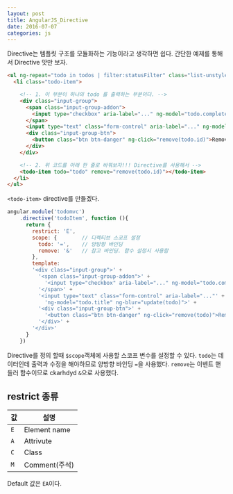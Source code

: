 ```yaml
---
layout: post
title: AngularJS_Directive
date: 2016-07-07
categories: js
---
```


Directive는 템플릿 구조를 모듈화하는 기능이라고 생각하면 쉽다.
간단한 예제를 통해서 Directive 맛만 보자.

```html
<ul ng-repeat="todo in todos | filter:statusFilter" class="list-unstyled">
  <li class="todo-item">

    <!-- 1. 이 부분이 하나의 todo 를 출력하는 부분이다. -->
    <div class="input-group">
      <span class="input-group-addon">
        <input type="checkbox" aria-label="..." ng-model="todo.completed">
      </span>
      <input type="text" class="form-control" aria-label="..." ng-model="todo.title">
      <div class="input-group-btn">
        <button class="btn btn-danger" ng-click="remove(todo.id)">Remove</button>
      </div>
    </div>

    <!-- 2. 위 코드를 아래 한 줄로 바꿔보자!!! Directive를 사용해서 -->
    <todo-item todo="todo" remove="remove(todo.id)"></todo-item>
  </li>
</ul>
```

`<todo-item>` directive를 만들겠다.

```javascript
angular.module('todomvc')
    .directive('todoItem', function (){
      return {
        restrict: 'E',
        scope: {        // 디렉티브 스코프 설정
          todo: '=',    // 양방향 바인딩
          remove: '&'   // 참고 바인딩. 함수 설정시 사용함
        },
        template:
        '<div class="input-group">' +
          '<span class="input-group-addon">' +
            '<input type="checkbox" aria-label="..." ng-model="todo.completed" ng-click="update(todo)">' +
          '</span>' +
          '<input type="text" class="form-control" aria-label="..."' +
            'ng-model="todo.title" ng-blur="update(todo)">' +
          '<div class="input-group-btn">' +
            '<button class="btn btn-danger" ng-click="remove(todo)">Remove</button>' +
          '</div>' +
        '</div>'
      }
    })
```
Directive를 정의 할때 `$scope`객체에 사용할 스코프 변수를 설정할 수 있다. `todo`는 데이터인데 출력과 수정을 해야하므로 양방향 바인딩 `=`을 사용했다. `remove`는 이벤트 핸들러 함수이므로 ckarhdyd `&`으로 사용했다.


## restrict 종류
값 | 설명           |
---|----------------|
`E`| Element name   |
`A`| Attrivute      |
`C`| Class          |
`M`| Comment(주석)  |

Default 값은 `EA`이다.
